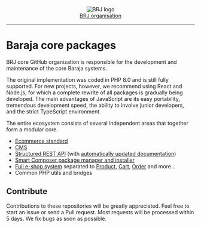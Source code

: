 <div align='center'>
  <picture>
    <source media='(prefers-color-scheme: dark)' srcset='https://cdn.brj.app/images/brj-logo/logo-regular.png'>
    <img src='https://cdn.brj.app/images/brj-logo/logo-dark.png' alt='BRJ logo'>
  </picture>
  <br>
  <a href="https://brj.app">BRJ organisation</a>
</div>
<hr>

# Baraja core packages

BRJ core GitHub organization is responsible for the development and maintenance of the core Baraja systems.

The original implementation was coded in PHP 8.0 and is still fully supported. For new projects, however, we recommend using React and Node.js, for which a complete rewrite of all packages is gradually being developed. The main advantages of JavaScript are its easy portability, tremendous development speed, the ability to involve junior developers, and the strict TypeScript environment.

The entire ecosystem consists of several independent areas that together form a modular core.

- [Ecommerce standard](https://github.com/baraja-core/ecommerce-standard)
- [CMS](https://github.com/baraja-core/cms)
- [Structured REST API](https://github.com/baraja-core/structured-api) (with [automatically updated documentation](https://github.com/baraja-core/structured-api-doc))
- [Smart Composer package manager and installer](https://github.com/baraja-core/package-manager)
- [Full e-shop system](https://github.com/baraja-core/shop) separated to [Product](https://github.com/baraja-core/shop-product), [Cart](https://github.com/baraja-core/shop-cart), [Order](https://github.com/baraja-core/shop-order) and more...
- Common PHP utils and bridges

Contribute
----------

Contributions to these repositories will be greatly appreciated. Feel free to start an issue or send a Pull request. Most requests will be processed within 5 days. We fix bugs as soon as possible.
